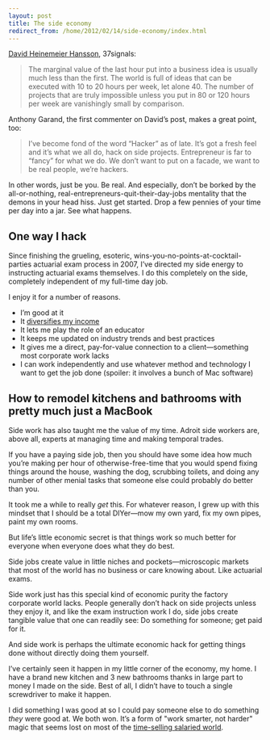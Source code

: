 ```yaml
---
layout: post
title: The side economy
redirect_from: /home/2012/02/14/side-economy/index.html
---
```

<p><a href="http://37signals.com/svn/posts/3106-all-or-something">David Heinemeier Hansson</a>, 37signals:</p>
<blockquote>
<p>The marginal value of the last hour put into a business idea is usually much less than the first. The world is full of ideas that can be executed with 10 to 20 hours per week, let alone 40. The number of projects that are truly impossible unless you put in 80 or 120 hours per week are vanishingly small by comparison.</p>
</blockquote>
<p>Anthony Garand, the first commenter on David’s post, makes a great point, too:</p>
<blockquote>
<p>I’ve become fond of the word “Hacker” as of late. It’s got a fresh feel and it’s what we all do, hack on side projects. Entrepreneur is far to “fancy” for what we do. We don’t want to put on a facade, we want to be real people, we’re hackers.</p>
</blockquote>
<p>In other words, just be you. Be real. And especially, don’t be borked by the all-or-nothing, real-entrepreneurs-quit-their-day-jobs mentality that the demons in your head hiss. Just get started. Drop a few pennies of your time per day into a jar. See what happens.</p>
<h2 id="onewayihack">One way I hack</h2>
<p>Since finishing the grueling, esoteric, wins-you-no-points-at-cocktail-parties actuarial exam process in 2007, I’ve directed my side energy to instructing actuarial exams themselves. I do this completely on the side, completely independent of my full-time day job.</p>
<p>I enjoy it for a number of reasons.</p>
<ul>
<li>I’m good at it</li>
<li>It <a href="http://www.practicallyefficient.com/2011/12/02/c/">diversifies my income</a></li>
<li>It lets me play the role of an educator</li>
<li>It keeps me updated on industry trends and best practices</li>
<li>It gives me a direct, pay-for-value connection to a client—something most corporate work lacks</li>
<li>I can work independently and use whatever method and technology I want to get the job done (spoiler: it involves a bunch of Mac software)</li>
</ul>
<h2 id="howtoremodelkitchensandbathroomswithprettymuchjustamacbook">How to remodel kitchens and bathrooms with pretty much just a MacBook</h2>
<p>Side work has also taught me the value of my time. Adroit side workers are, above all, experts at managing time and making temporal trades.</p>
<p>If you have a paying side job, then you should have some idea how much you’re making per hour of otherwise-free-time that you would spend fixing things around the house, washing the dog, scrubbing toilets, and doing any number of other menial tasks that someone else could probably do better than you.</p>
<p>It took me a while to really <em>get</em> this. For whatever reason, I grew up with this mindset that I should be a total DIYer—mow my own yard, fix my own pipes, paint my own rooms.</p>
<p>But life’s little economic secret is that things work so much better for everyone when everyone does what they do best.</p>
<p>Side jobs create value in little niches and pockets—microscopic markets that most of the world has no business or care knowing about. Like actuarial exams.</p>
<p>Side work just has this special kind of economic purity the factory corporate world lacks. People generally don’t hack on side projects unless they enjoy it, and like the exam instruction work I do, side jobs create tangible value that one can readily see: Do something for someone; get paid for it.</p>
<p>And side work is perhaps the ultimate economic hack for getting things done without directly doing them yourself.</p>
<p>I’ve certainly seen it happen in my little corner of the economy, my home. I have a brand new kitchen and 3 new bathrooms thanks in large part to money I made on the side. Best of all, I didn’t have to touch a single screwdriver to make it happen.</p>
<p>I did something I was good at so I could pay someone else to do something <em>they</em> were good at. We both won. It’s a form of "work smarter, not harder" magic that seems lost on most of the <a href="http://www.practicallyefficient.com/2011/01/20/the-plight-of-the-time-salesman/">time-selling salaried world</a>.</p>
